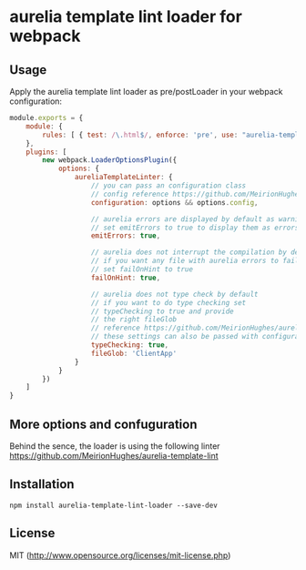 # aurelia template lint loader for webpack

## Usage

Apply the aurelia template lint loader as pre/postLoader in your webpack configuration:

``` javascript
module.exports = {
    module: {
        rules: [ { test: /\.html$/, enforce: 'pre', use: "aurelia-template-lint-loader" } ]
    },
    plugins: [
        new webpack.LoaderOptionsPlugin({
            options: {
                aureliaTemplateLinter: {
                    // you can pass an configuration class
                    // config reference https://github.com/MeirionHughes/aurelia-template-lint#config
                    configuration: options && options.config,

                    // aurelia errors are displayed by default as warnings
                    // set emitErrors to true to display them as errors
                    emitErrors: true,

                    // aurelia does not interrupt the compilation by default
                    // if you want any file with aurelia errors to fail
                    // set failOnHint to true
                    failOnHint: true,

                    // aurelia does not type check by default
                    // if you want to do type checking set
                    // typeChecking to true and provide
                    // the right fileGlob
                    // reference https://github.com/MeirionHughes/aurelia-template-lint#static-type-checking
                    // these settings can also be passed with configuration above
                    typeChecking: true,
                    fileGlob: 'ClientApp'
                }
            }
        })
    ]
}
```
## More options and confuguration
Behind the sence, the loader is using the following linter https://github.com/MeirionHughes/aurelia-template-lint

## Installation

``` shell
npm install aurelia-template-lint-loader --save-dev
```

## License

MIT (http://www.opensource.org/licenses/mit-license.php)

